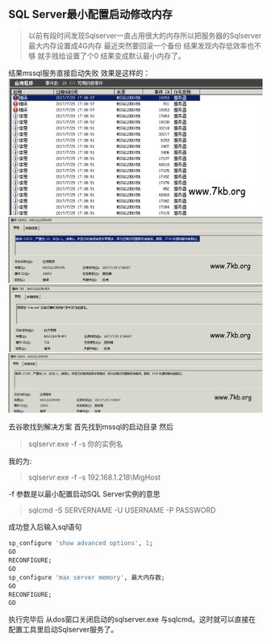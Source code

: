 
## SQL Server最小配置启动修改内存
> 以前有段时间发现Sqlserver一直占用很大的内存所以把服务器的Sqlserver最大内存设置成4G内存
> 最近突然要回滚一个备份 结果发现内存低效率也不够 就手贱给设置了个0 结果变成默认最小内存了。

结果mssql服务直接启动失败 效果是这样的：
![](/images/01.png?raw=true)
![](/images/02.png?raw=true)
![](/images/03.png?raw=true)
![](/images/04.png?raw=true)

去谷歌找到解决方案
首先找到mssql的启动目录
然后 
> sqlservr.exe -f -s 你的实例名 

我的为:

> sqlservr.exe -f -s 192.168.1.218\MigHost

-f 参数是以最小配置启动SQL Server实例的意思

> sqlcmd -S SERVERNAME -U USERNAME -P PASSWORD

成功登入后输入sql语句

``` sql
sp_configure 'show advanced options', 1;
GO
RECONFIGURE;
GO
sp_configure 'max server memory', 最大内存数;
GO
RECONFIGURE;
GO
```
执行完毕后 从dos窗口关闭启动的sqlserver.exe 与sqlcmd。这时就可以直接在配置工具里启动Sqlserver服务了。